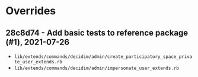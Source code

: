 # Overrides

## 28c8d74 - Add basic tests to reference package (#1), 2021-07-26
* `lib/extends/commands/decidim/admin/create_participatory_space_private_user_extends.rb`
* `lib/extends/commands/decidim/admin/impersonate_user_extends.rb`